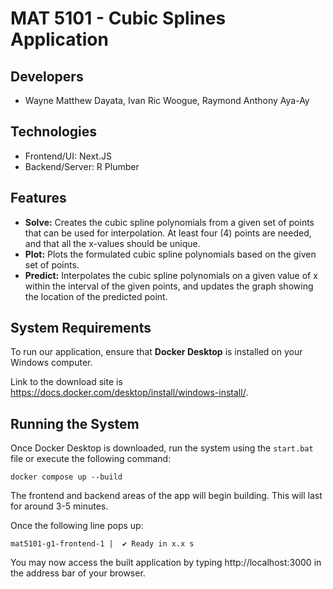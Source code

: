 # MAT 5101 - Cubic Splines Application

## Developers

- Wayne Matthew Dayata, Ivan Ric Woogue, Raymond Anthony Aya-Ay

## Technologies 

- Frontend/UI: Next.JS
- Backend/Server: R Plumber

## Features

- **Solve:** Creates the cubic spline polynomials from a given set of points that can be used for interpolation. At least four (4) points are needed, and that all the x-values should be unique.
- **Plot:** Plots the formulated cubic spline polynomials based on the given set of points.
- **Predict:** Interpolates the cubic spline polynomials on a given value of x within the interval of the given points, and updates the graph showing the location of the predicted point.

## System Requirements

To run our application, ensure that **Docker Desktop** is installed on your Windows computer. 

Link to the download site is https://docs.docker.com/desktop/install/windows-install/.

## Running the System

Once Docker Desktop is downloaded, run the system using the `start.bat` file or execute the following command:
```
docker compose up --build
```
The frontend and backend areas of the app will begin building. This will last for around 3-5 minutes.

Once the following line pops up:
```
mat5101-g1-frontend-1 |  ✔ Ready in x.x s
```

You may now access the built application by typing http://localhost:3000 in the address bar of your browser.